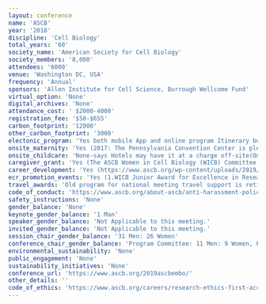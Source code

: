 ```yaml
---
layout: conference 
name: 'ASCB'
year: '2018'
discipline: 'Cell Biology'
total_years: '60'
society_name: 'American Society for Cell Biology'
society_members: '8,000'
attendees: '6000'
venue: 'Washington DC, USA'
frequency: 'Annual'
sponsors: 'Allen Institute for Cell Science, Burrough Wellcome Fund'
virtual_option: 'None'
digital_archives: 'None'
attendance_cost: ' $2000-4000'
registration_fee: '$50-$655'
carbon_footprint: '12000'
other_carbon_footprint: '3000'
electonic_program: 'Yes both mobile App and online program Itinerary builder'
onsite_maternity: 'Yes (2017: The Pennsylvania Convention Center is pleased to offer two portable “Mamava” lactation suites for nursing mothers to breast feed infants or to use breast pumps in privacy. The units are self-contained, mobile pods with comfortable benches, an electrical outlet and a door that can be locked for privacy. The 4-foot by 8-foot pod is meant for individual use, but can fit more than one person, including mothers with infants, breast pumps, or luggage. One is positioned near the Concierge Desk on the Convention Center’s second level between Halls A and B and a second unit is located on the street level on the Broad and Arch Concourse. 2018: A nicely furnished permanent Infant Lounge is located in the Women’s restroom behind Starbucks in the Hall E Lobby of the San Diego Convention Center. Look for a sign with arrows pointing to it just outside the Starbucks. The room has tables and chairs, electricity, and water. The semi-private lounge, available for nursing mothers and parents with infants, provides a comfortable and secure environment. Parents and guardians are responsible for providing infant care supplies. The infant lounge is unsupervised, and the ASCB | EMBO are not responsible for any accidents or injuries that may occur.)'
onsite_childcare: 'None-says Hotels may have it at a charge off-site(Onsite childcare services may be available through your hotel concierge. Individual or group sitters may be arranged to provide in-room hotel childcare. Please check with your hotel well in advance of your arrival date. It is the responsibility of the parent(s), guardian, legal guardian, or individual requesting childcare services to screen caregivers and to make a determination as to the appropriateness of the caregiver. The ASCB | EMBO does not screen any of the childcare services and assumes no responsibility with respect to these services and accepts no liabilities.)'
caregiver_grant: 'Yes (The ASCB Women in Cell Biology (WICB) Committee, with funding from Springer Nature, is accepting applications for grant support to help offset the cost of childcare, enabling scientists with dependent children to attend the 2019 ASCB|EMBO Meeting. Grants will be in the form of reimbursement of qualified expenses up to the designated limit to be remitted at the ASCB|EMBO Meeting. Only one parent of a child or children may apply. You may apply for both a childcare grant and a travel grant. Priority will be given to students and early-career scientists. Funds may be applied to the following needs: Home-based childcare expenses incurred because of meeting attendance (funds may not be applied to normal ongoing expenses). Travel of a relative or other care provider to your home to care for your child(ren) while attending the ASCB/EMBO Meeting. Travel of your child(ren) to the location of a care provider who does not live in your community. Travel of a care provider to the ASCB/EMBO Meeting with you to care for your child(ren) in that city.)'
career_development: 'Yes (https://www.ascb.org/wp-content/uploads/2019/11/professdevataglance11_12.pdf). Transitions Academy - Undergraduate Session: Preparing a Successful Application for Graduate School—the Do’s, the Don’ts, and the What If’s Transitions Academy - Early Graduate Student Session: Hit the Ground Running as an Incoming Graduate Student to a PhD Program Transitions Academy - Senior Graduate Student Session: Planning Your Next Step—Finding the Right Pos-Doctoral Position for Your Career Transitions Academy - Postdoc Session—Developing a Plan for Your Scientific Independence, Easing the Transition from Postdoc to Independent Investigator Transitions Academy - Postdoc Session—Developing a Plan for Your Scientific Independence, Easing the Transition from Postdoc to Independent Investigator You Can Publish This Too! Developing, Publishing, and Highlighting Innovative Classroom Activities'
ecr_promotion_events: 'Yes (1.WICB Junior Award for Excellence in Research: A woman in an early stage of her career (within seven years of appointment to an independent position at the nomination deadline) who is making exceptional scientific contributions to cell biology, is developing a strong independent research program, and exhibits the potential for continuing at a high level of scientific endeavor and leadership. Provide a letter of nomination, a full-length CV, and up to three letters of support, including at least one from outside the nominee’s institution. The winner is presented a plaque and $1,000 and will speak in a Minisymposium at the ASCB/EMBO Meeting. Meeting registration, economy airfare, up to 4 nights hotel, and up to 4 days per diem are paid.).  2. Merton Bernfield Memorial Award (Who is Eligible: An outstanding graduate student or postdoctoral fellow (at the time of nomination) who has excelled in research.).   3. Günter Blobel Early Career Award: (This award is given to an outstanding life scientist who has served as an independent investigator for no more than seven years as of May 15. It was previously called the Early Career Life Scientist Award but was renamed in 2020 to honor Günter Blobel. Award Details: The winner is presented a plaque and $1,000 and will speak in a Minisymposium at the ASCB|EMBO Meeting. Meeting registration, economy airfare, up to 4 nights hotel, and up to 4 days per diem are paid. Who is Eligible: An outstanding scientist who has served as an independent investigator for no more than seven years as of May 15.)'
travel_awards: 'Old program for national meeting travel support is retired, ASCB now only offers travel grants to regional meetings. ASCB offers travel grants to undergraduate and graduate students, postdocs, underrepresented minorities, international graduate students and postdocs, junior faculty at primarily undergraduate institutions, and LGBTQ+ scientists, as well as grants for childcare assistance to attend the 2019 ASCB/EMBO Meeting: U.S. Undergraduate students - $300, U.S. Graduate students - $300, U.S. Postdoctoral researchers - $300, International graduate students and postdocs - up to $750, Junior faculty at a primarily undergraduate institution in the U.S. - $400, Underrepresented Minorities - up to $1,700, LGBTQ+ scientists - Three grants, each up to $600.'
code_of_conduct: 'https://www.ascb.org/about-ascb/anti-harassment-policy/'
safety_instructions: 'None'
gender_balance: 'None'
keynote_gender_balance: '1 Man'
speaker_gender_balance: 'Not Applicable to this meeting.'
invited_gender_balance: 'Not Applicable to this meeting.'
session_chair_gender_balance: '31 Men: 26 Women'
conference_chair_gender_balance: 'Program Committee: 11 Men: 9 Women, Program Committee Chairs/co-Chairs: 8 Men: 8 Women'
environmental_sustainability: 'None'
public_engagement: 'None'
sustainability_initiatives: 'None'
conference_url: 'https://www.ascb.org/2019ascbembo/'
other_details: ''
code_of_ethics: 'https://www.ascb.org/careers/research-ethics-first-accolades-later/'
---
```

